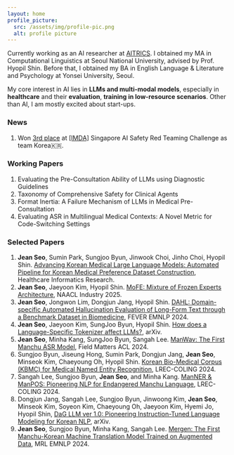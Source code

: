 ```yaml
---
layout: home
profile_picture:
  src: /assets/img/profile-pic.png
  alt: profile picture
---
```


<p>
Currently working as an AI researcher at <a href="https://aitrics.com/en/">AITRICS</a>. I obtained my MA in Computational Linguistics at Seoul National University, advised by Prof. Hyopil Shin. Before that, I obtained my BA in English Language & Literature and Psychology at Yonsei University, Seoul.
</p>

<p>
My core interest in AI lies in <b>LLMs and multi-modal models</b>, especially in <b>healthcare</b> and their <b>evaluation</b>, <b>training in low-resource scenarios</b>. Other than AI, I am mostly excited about start-ups.
</p>

<h3>News</h3>


<ol>

  <li>Won <a href="https://ctai.snu.ac.kr/en/?c=27&s=&gp=1&gbn=viewok&ix=175">3rd place</a> at <a href="https://www.imda.gov.sg/business">[IMDA]</a> Singapore AI Safety Red Teaming Challenge as team Korea🇰🇷.</li>
  </ol>

<h3>Working Papers</h3>
<ol>
  <li>Evaluating the Pre-Consultation Ability of LLMs using Diagnostic Guidelines</li>
  <li>Taxonomy of Comprehensive Safety for Clinical Agents</li>
  <li>Format Inertia: A Failure Mechanism of LLMs in Medical Pre-Consultation</li>
  <li>Evaluating ASR in Multilingual Medical Contexts: A Novel Metric for Code-Switching Settings</li>
</ol>

<h3>Selected Papers</h3>

<ol>
  <li><b>Jean Seo</b>, Sumin Park, Sungjoo Byun, Jinwook Choi, Jinho Choi, Hyopil Shin. <a href="https://e-hir.org/journal/view.php?number=1248">Advancing Korean Medical Large Language Models: Automated Pipeline for Korean Medical Preference Dataset Construction</a>, Healthcare Informatics Research.</li>
  <li><b>Jean Seo</b>, Jaeyoon Kim, Hyopil Shin. <a href="https://aclanthology.org/2025.naacl-industry.28/">MoFE: Mixture of Frozen Experts Architecture</a>, NAACL Industry 2025.</li>
  <li><b>Jean Seo</b>, Jongwon Lim, Dongjun Jang, Hyopil Shin. <a href="https://arxiv.org/abs/2411.09255">DAHL: Domain-specific Automated Hallucination Evaluation of Long-Form Text through a Benchmark Dataset in Biomedicine</a>, FEVER EMNLP 2024.</li>
  <li><b>Jean Seo</b>, Jaeyoon Kim, SungJoo Byun, Hyopil Shin. <a href="https://arxiv.org/pdf/2502.12560?">How does a Language-Specific Tokenizer affect LLMs?</a>, arXiv.</li>
  <li><b>Jean Seo</b>, Minha Kang, SungJoo Byun, Sangah Lee. <a href="https://aclanthology.org/2024.fieldmatters-1.2/">ManWav: The First Manchu ASR Model</a>, Field Matters ACL 2024.</li>
  <li>Sungjoo Byun, Jiseung Hong, Sumin Park, Dongjun Jang, <b>Jean Seo</b>, Minseok Kim, Chaeyoung Oh, Hyopil Shin. <a href="https://aclanthology.org/2024.lrec-main.868/">Korean Bio-Medical Corpus (KBMC) for Medical Named Entity Recognition</a>, LREC-COLING 2024.</li>
  <li>Sangah Lee, Sungjoo Byun, <b>Jean Seo</b>, and Minha Kang. <a href="https://aclanthology.org/2024.lrec-main.961/">ManNER & ManPOS: Pioneering NLP for Endangered Manchu Language</a>, LREC-COLING 2024.</li>
  <li>Dongjun Jang, Sangah Lee, Sungjoo Byun, Jinwoong Kim, <b>Jean Seo</b>, Minseok Kim, Soyeon Kim, Chaeyoung
Oh, Jaeyoon Kim, Hyemi Jo, Hyopil Shin, <a href="https://arxiv.org/abs/2311.13784">DaG LLM ver 1.0: Pioneering Instruction-Tuned Language Modeling for Korean NLP</a>, arXiv.</li>
<li><b>Jean Seo</b>, Sungjoo Byun, Minha Kang, Sangah Lee. <a href="https://aclanthology.org/2023.mrl-1.10/">Mergen: The First Manchu-Korean Machine Translation Model Trained on Augmented Data</a>, MRL EMNLP 2024.</li> 
